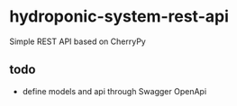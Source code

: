 # hydroponic-system-rest-api
Simple REST API based on CherryPy

## todo
* define models and api through Swagger OpenApi

